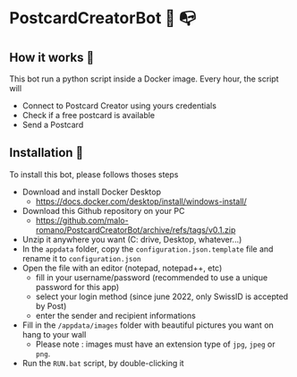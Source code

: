 
# PostcardCreatorBot :incoming_envelope: :mailbox_with_no_mail:
## How it works :crystal_ball:
This bot run a python script inside a Docker image. Every hour, the script will
- Connect to Postcard Creator using yours credentials
- Check if a free postcard is available
- Send a Postcard
## Installation :electric_plug:
To install this bot, please follows thoses steps
- Download and install Docker Desktop
	- https://docs.docker.com/desktop/install/windows-install/ 
- Download this Github repository on your PC
	- https://github.com/malo-romano/PostcardCreatorBot/archive/refs/tags/v0.1.zip
- Unzip it anywhere you want (C: drive, Desktop, whatever...)
- In the ``appdata`` folder, copy the ``configuration.json.template`` file and rename it to ``configuration.json``
- Open the file with an editor (notepad, notepad++, etc)
	- fill in your username/password (recommended to use a unique password for this app)
	-  select your login method (since june 2022, only SwissID is accepted by Post)
	- enter the sender and recipient informations
- Fill in the ``/appdata/images`` folder with beautiful pictures you want on hang to your wall
	- Please note : images must have an extension type of ``jpg``, ``jpeg`` or ``png``.
- Run the ``RUN.bat`` script, by double-clicking it
